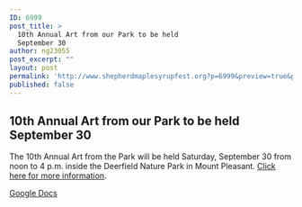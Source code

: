 ```yaml
---
ID: 6999
post_title: >
  10th Annual Art from our Park to be held
  September 30
author: ng23055
post_excerpt: ""
layout: post
permalink: 'http://www.shepherdmaplesyrupfest.org?p=6999&preview=true&preview_id=6999'
published: false
---
```

<h2>10th Annual Art from our Park to be held September 30</h2>
<p></p>
<p>The 10th Annual Art from the Park will be held Saturday, September 30  from noon to 4 p.m. inside the Deerfield Nature Park in Mount Pleasant. <a href="https://drive.google.com/file/d/0B490-AjaRizwSVktbEtXaE1tWkE/view?usp=sharing">Click here for more information</a>.</p>
<p></p>
<p></p>
<p><a href="https://docs.google.com/document/d/1HjipQEcIQW8kqJU1w-9jsKjWijcl-FFMjihzLv2fgQo/edit?usp=sharing">Google Docs</a></p>